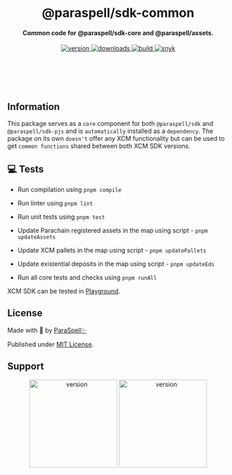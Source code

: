<br /><br />

<div align="center">
  <h1 align="center">@paraspell/sdk-common</h1>
  <h4 align="center"> Common code for @paraspell/sdk-core and @paraspell/assets. </h4>
  <p align="center">
    <a href="https://npmjs.com/package/@paraspell/sdk-core">
      <img alt="version" src="https://img.shields.io/npm/v/@paraspell/sdk-core?style=flat-square" />
    </a>
    <a href="https://npmjs.com/package/@paraspell/sdk-core">
      <img alt="downloads" src="https://img.shields.io/npm/dm/@paraspell/sdk-core?style=flat-square" />
    </a>
    <a href="https://github.com/paraspell/xcm-sdk/actions">
      <img alt="build" src="https://github.com/paraspell/xcm-sdk/actions/workflows/release.yml/badge.svg" />
    </a>
    <a href="https://snyk.io/test/github/paraspell/sdk">
      <img alt="snyk" src="https://snyk.io/test/github/paraspell/sdk/badge.svg" />
    </a>
  </p>
</div>

<br /><br />
<br /><br />

## Information

This package serves as a `core` component for both `@paraspell/sdk` and `@paraspell/sdk-pjs` and is `automatically` installed as a `dependency`. The package on its own `doesn't` offer any XCM functionality but can be used to get `common functions` shared between both XCM SDK versions.

## 💻 Tests

- Run compilation using `pnpm compile`

- Run linter using `pnpm lint`

- Run unit tests using `pnpm test`

- Update Parachain registered assets in the map using script - `pnpm updateAssets`

- Update XCM pallets in the map using script - `pnpm updatePallets`

- Update existential deposits in the map using script - `pnpm updateEds`

- Run all core tests and checks using `pnpm runAll`

XCM SDK can be tested in [Playground](https://github.com/paraspell/xcm-tools/tree/main/apps/playground).

## License

Made with 💛 by [ParaSpell✨](https://github.com/paraspell)

Published under [MIT License](https://github.com/paraspell/xcm-tools/blob/main/packages/sdk-core/LICENSE).

## Support

<div align="center">
 <p align="center">
      <img width="200" alt="version" src="https://user-images.githubusercontent.com/55763425/211145923-f7ee2a57-3e63-4b7d-9674-2da9db46b2ee.png" />
      <img width="200" alt="version" src="https://github.com/paraspell/xcm-sdk/assets/55763425/9ed74ebe-9b29-4efd-8e3e-7467ac4caed6" />
 </p>
</div>
